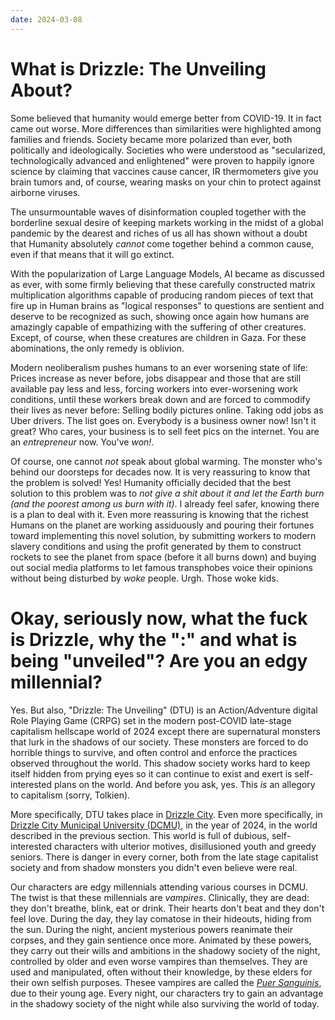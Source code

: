 ```yaml
---
date: 2024-03-08
---
```

# What is Drizzle: The Unveiling About?

Some believed that humanity would emerge better from COVID-19. It in fact came out worse. More differences than similarities were highlighted among families and friends. Society became more polarized than ever, both politically and ideologically. Societies who were understood as "secularized, technologically advanced and enlightened" were proven to happily ignore science by claiming that vaccines cause cancer, IR thermometers give you brain tumors and, of course, wearing masks on your chin to protect against airborne viruses.

The unsurmountable waves of disinformation coupled together with the borderline sexual desire of keeping markets working in the midst of a global pandemic by the dearest and riches of us all has shown without a doubt that Humanity absolutely *cannot* come together behind a common cause, even if that means that it will go extinct.

With the popularization of Large Language Models, AI became as discussed as ever, with some firmly believing that these carefully constructed matrix multiplication algorithms capable of producing random pieces of text that fire up in Human brains as "logical responses" to questions are sentient and deserve to be recognized as such, showing once again how humans are amazingly capable of empathizing with the suffering of other creatures. Except, of course, when these creatures are children in Gaza. For these abominations, the only remedy is oblivion.

Modern neoliberalism pushes humans to an ever worsening state of life: Prices increase as never before, jobs disappear and those that are still available pay less and less, forcing workers into ever-worsening work conditions, until these workers break down and are forced to commodify their lives as never before: Selling bodily pictures online. Taking odd jobs as Uber drivers. The list goes on. Everybody is a business owner now! Isn't it great? Who cares, your business is to sell feet pics on the internet. You are an *entrepreneur* now. You've *won!*.

Of course, one cannot *not* speak about global warming. The monster who's behind our doorsteps for decades now. It is very reassuring to know that the problem is solved! Yes! Humanity officially decided that the best solution to this problem was to *not give a shit about it and let the Earth burn (and the poorest among us burn with it)*. I already feel safer, knowing there is a plan to deal with it. Even more reassuring is knowing that the richest Humans on the planet are working assiduously and pouring their fortunes toward implementing this novel solution, by submitting workers to modern slavery conditions and using the profit generated by them to construct rockets to see the planet from space (before it all burns down) and buying out social media platforms to let famous transphobes voice their opinions without being disturbed by *woke* people. Urgh. Those woke kids.

# Okay, seriously now, what the fuck is Drizzle, why the ":" and what is being "unveiled"? Are you an edgy millennial?

Yes. But also, "Drizzle: The Unveiling" (DTU) is an Action/Adventure digital Role Playing Game (CRPG) set in the modern post-COVID late-stage capitalism hellscape world of 2024 except there are supernatural monsters that lurk in the shadows of our society. These monsters are forced to do horrible things to survive, and often control and enforce the practices observed throughout the world. This shadow society works hard to keep itself hidden from prying eyes so it can continue to exist and exert is self-interested plans on the world. And before you ask, yes. This *is* an allegory to capitalism (sorry, Tolkien).

More specifically, DTU takes place in [Drizzle City](wiki/drizzle_city.md). Even more specifically, in [Drizzle City Municipal University (DCMU)](wiki/dcmu.md), in the year of 2024, in the world described in the previous section. This world is full of dubious, self-interested characters with ulterior motives, disillusioned youth and greedy seniors. There is danger in every corner, both from the late stage capitalist society and from shadow monsters you didn't even believe were real.

Our characters are  edgy millennials attending various courses in DCMU. The twist is that these millennials are *vampires*. Clinically, they are dead: they don't breathe, blink, eat or drink. Their hearts don't beat and they don't feel love. During the day, they lay comatose in their hideouts, hiding from the sun. During the night, ancient mysterious powers reanimate their corpses, and they gain sentience once more. Animated by these powers, they carry out their wills and ambitions in the shadowy society of the night, controlled by older and even worse vampires than themselves. They are used and manipulated, often without their knowledge, by these elders for their own selfish purposes. Thesee vampires are called the *[Puer Sanguinis](wiki/puer_sanguinis.md)*, due to their young age. Every night, our characters try to gain an advantage in the shadowy society of the night while also surviving the world of today.